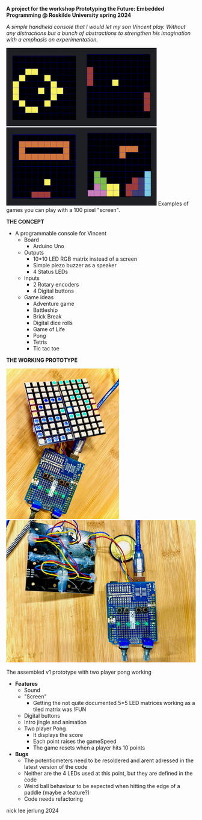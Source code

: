 **A project for the workshop Prototyping the Future: Embedded Programming @ Roskilde University spring 2024**

*A simple handheld console that I would let my son Vincent play. Without any distractions but a bunch of abstractions to strengthen his imagination with a emphasis on experimentation.*

<img src="pictures/gameOfLife.png" width="200"><img src="pictures/pong.png" width="200"><img src="pictures/brickBreak.png" width="200"><img src="pictures/tetris.png" width="200">
Examples of games you can play with a 100 pixel "screen".

**THE CONCEPT**
- A programmable console for Vincent
    - Board
        - Arduino Uno
    - Outputs
        - 10*10 LED RGB matrix instead of a screen
        - Simple piezo buzzer as a speaker
        - 4 Status LEDs
    - Inputs
        - 2 Rotary encoders
        - 4 Digital buttons
    - Game ideas
        - Adventure game
        - Battleship
        - Brick Break
        - Digital dice rolls
        - Game of Life
        - Pong
        - Tetris
        - Tic tac toe

**THE WORKING PROTOTYPE**

<img src="pictures/prototype1.png" width="300"><img src="pictures/prototype2.png" width="600">

The assembled v1 prototype with two player pong working

- **Features**
    - Sound
    - "Screen"
        - Getting the not quite documented 5*5 LED matrices working as a tiled matrix was !FUN 
    - Digital buttons
    - Intro jingle and animation
    - Two player Pong
        - It displays the score
        - Each point raises the gameSpeed
        - The game resets when a player hits 10 points
- **Bugs**
    - The potentiometers need to be resoldered and arent adressed in the latest version of the code
    - Neither are the 4 LEDs used at this point, but they are defined in the code
    - Weird ball behaviour to be expected when hitting the edge of a paddle (maybe a feature?)
    - Code needs refactoring

  
nick lee jerlung 2024